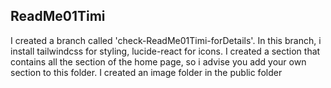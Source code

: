 ## ReadMe01Timi
I created a branch called 'check-ReadMe01Timi-forDetails'. In this branch, i install tailwindcss for styling, lucide-react for icons.
I created a section that contains all the section of the home page, so i advise you add your own section to this folder.
I created an image folder in the public folder